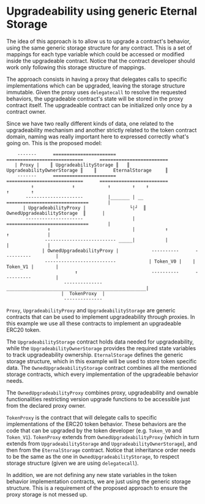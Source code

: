 # Upgradeability using generic Eternal Storage

The idea of this approach is to allow us to upgrade a contract's behavior, using the same generic storage structure 
for any contract. This is a set of mappings for each type variable which could be accessed or modified inside the 
upgradeable contract. Notice that the contract developer should work only following this storage structure of mappings.

The approach consists in having a proxy that delegates calls to specific implementations which can be upgraded,
leaving the storage structure immutable. Given the proxy uses `delegatecall` to resolve the requested behaviors,
the upgradeable contract's state will be stored in the proxy contract itself.
The upgradeable contract can be initialized only once by a contract owner.

Since we have two really different kinds of data, one related to the upgradeability mechanism and another
strictly related to the token contract domain, naming was really important here to expressed correctly what's
going on. This is the proposed model:

        -------      =======================     ============================      =========================
       | Proxy |    ║ UpgradeabilityStorage ║   ║ UpgradeabilityOwnerStorage ║    ║      EternalStorage     ║
        -------      =======================     ============================      =========================
             ↑              ↑            ↑        ↑    ↑                           ↑        ↑
           ---------------------         |_______ | __ ==============================       |
          | UpgradeabilityProxy |                └|┘  ║  OwnedUpgradeabilityStorage  ║      |
           ---------------------                  |    ==============================       | 
                   ↑                              |           ↑              ↑              |
                  -------------------------- _____|           |              |              |
                 | OwnedUpgradeabilityProxy |            ----------      ----------         |
                  --------------------------            | Token_V0 |    | Token_V1 |        | 
                             ↑                           ----------      ----------         |         
                         --------------  ___________________________________________________|
                        |  TokenProxy  |
                         --------------

`Proxy`, `UpgradeabilityProxy` and `UpgradeabilityStorage` are generic contracts that can be used to implement
upgradeability through proxies. In this example we use all these contracts to implement an upgradeable ERC20 token. 

The `UpgradeabilityStorage` contract holds data needed for upgradeability, while the `UpgradeabilityOwnerStorage` 
provides the required state variables to track upgradeability ownership. `EternalStorage` defines the generic storage 
structure, which in this example will be used to store token specific data. The `OwnedUpgradeabilityStorage` contract 
combines all the mentioned storage contracts, which every implementation of the upgradeable behavior needs.

The `OwnedUpgradeabilityProxy` combines proxy, upgradeability and ownable functionalities restricting version upgrade
functions to be accessible just from the declared proxy owner.

`TokenProxy` is the contract that will delegate calls to specific implementations of the ERC20 token behavior. These
behaviors are the code that can be upgraded by the token developer (e.g. `Token_V0` and `Token_V1`). `TokenProxy` 
extends from `OwnedUpgradeabilityProxy` (which in turn extends from `UpgradeabilityStorage` and 
`UpgradeabilityOwnerStorage`), and then from the `EternalStorage` contract. Notice that inheritance order needs to be 
the same as the one in `OwnedUpgradeabilityStorage`, to respect storage structure (given we are using `delegatecall`).

In addition, we are not defining any new state variables in the token behavior implementation contracts, we are just
using the generic storage structure. This is a requirement of the proposed approach to ensure the proxy storage 
is not messed up.
